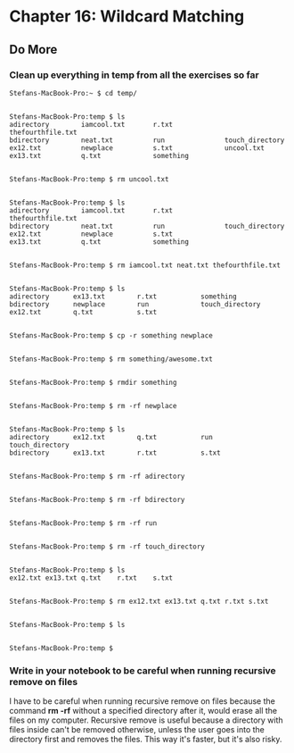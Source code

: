 
# Chapter 16: Wildcard Matching

## Do More

### Clean up everything in temp from all the exercises so far

    Stefans-MacBook-Pro:~ $ cd temp/
    
    
    Stefans-MacBook-Pro:temp $ ls
    adirectory        iamcool.txt       r.txt             thefourthfile.txt
    bdirectory        neat.txt          run               touch_directory
    ex12.txt          newplace          s.txt             uncool.txt
    ex13.txt          q.txt             something
    
    
    Stefans-MacBook-Pro:temp $ rm uncool.txt
    
    
    Stefans-MacBook-Pro:temp $ ls
    adirectory        iamcool.txt       r.txt             thefourthfile.txt
    bdirectory        neat.txt          run               touch_directory
    ex12.txt          newplace          s.txt
    ex13.txt          q.txt             something
    
    
    Stefans-MacBook-Pro:temp $ rm iamcool.txt neat.txt thefourthfile.txt
    
    
    Stefans-MacBook-Pro:temp $ ls
    adirectory      ex13.txt        r.txt           something
    bdirectory      newplace        run             touch_directory
    ex12.txt        q.txt           s.txt
    
    
    Stefans-MacBook-Pro:temp $ cp -r something newplace
    
    
    Stefans-MacBook-Pro:temp $ rm something/awesome.txt
    
    
    Stefans-MacBook-Pro:temp $ rmdir something
    
    
    Stefans-MacBook-Pro:temp $ rm -rf newplace
    
    
    Stefans-MacBook-Pro:temp $ ls
    adirectory      ex12.txt        q.txt           run             touch_directory
    bdirectory      ex13.txt        r.txt           s.txt
    
    
    Stefans-MacBook-Pro:temp $ rm -rf adirectory
    
    
    Stefans-MacBook-Pro:temp $ rm -rf bdirectory
    
    
    Stefans-MacBook-Pro:temp $ rm -rf run
    
    
    Stefans-MacBook-Pro:temp $ rm -rf touch_directory
    
    
    Stefans-MacBook-Pro:temp $ ls
    ex12.txt ex13.txt q.txt    r.txt    s.txt
    
    
    Stefans-MacBook-Pro:temp $ rm ex12.txt ex13.txt q.txt r.txt s.txt
    
    
    Stefans-MacBook-Pro:temp $ ls
    
    
    Stefans-MacBook-Pro:temp $
    
    
    
    
    
    
### Write in your notebook to be careful when running recursive remove on files

   I have to be careful when running recursive remove on files because the command __rm -rf__ without a specified directory after it, would erase all the files on my computer. Recursive remove is useful because a directory with files inside can't be removed otherwise, unless the user goes into the directory first and removes the files. This way it's faster, but it's also risky.

